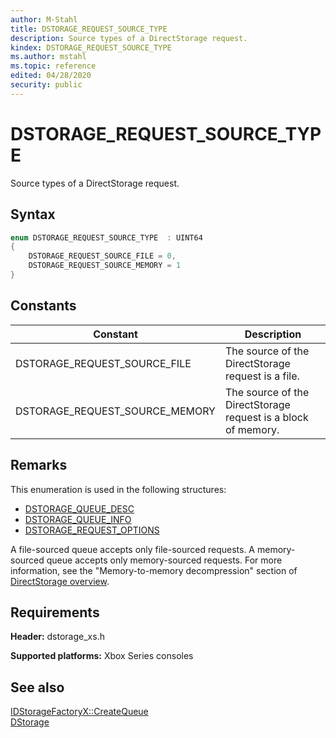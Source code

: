 ```yaml
---
author: M-Stahl
title: DSTORAGE_REQUEST_SOURCE_TYPE
description: Source types of a DirectStorage request.
kindex: DSTORAGE_REQUEST_SOURCE_TYPE
ms.author: mstahl
ms.topic: reference
edited: 04/28/2020
security: public
---
```


# DSTORAGE_REQUEST_SOURCE_TYPE  

Source types of a DirectStorage request.    

## Syntax  
  
```cpp
enum DSTORAGE_REQUEST_SOURCE_TYPE  : UINT64  
{  
    DSTORAGE_REQUEST_SOURCE_FILE = 0,  
    DSTORAGE_REQUEST_SOURCE_MEMORY = 1  
}  
```  
  
## Constants  
  
| Constant | Description |
| --- | --- |
| DSTORAGE_REQUEST_SOURCE_FILE | The source of the DirectStorage request is a file. |  
| DSTORAGE_REQUEST_SOURCE_MEMORY | The source of the DirectStorage request is a block of memory. |  
  
## Remarks

This enumeration is used in the following structures:

- [DSTORAGE_QUEUE_DESC](../structs/dstorage_queue_desc.md) 
- [DSTORAGE_QUEUE_INFO](../structs/dstorage_queue_info.md) 
- [DSTORAGE_REQUEST_OPTIONS](../structs/dstorage_request_options.md) 

A file-sourced queue accepts only file-sourced requests. A memory-sourced queue accepts only memory-sourced requests. For more information, see the "Memory-to-memory decompression" section of [DirectStorage overview](../../../../system/overviews/directstorage/directstorage-overview.md). 
  
## Requirements  
  
**Header:** dstorage_xs.h  
   
**Supported platforms:** Xbox Series consoles  
  
## See also  
[IDStorageFactoryX::CreateQueue](../interfaces/IDStorageFactoryX/methods/idstoragefactoryx_createqueue.md)  
[DStorage](../dstorage_members.md)  
  